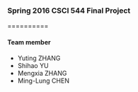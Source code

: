 ### Spring 2016 CSCI 544 Final Project

==========

#### Team member
* Yuting ZHANG
* Shihao YU
* Mengxia ZHANG
* Ming-Lung CHEN
